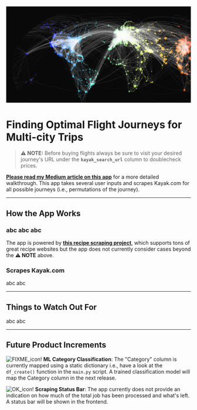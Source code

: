 [![app_image!](./img/airroutes.jpeg "app_image")](https://junegroceryshopping.streamlit.app/)

# Finding Optimal Flight Journeys for Multi-city Trips

> **⚠ NOTE:** Before buying flights always be sure to visit your desired journey's URL under the **`kayak_search_url`** column to doublecheck prices. 

**[Please read my Medium article on this app](https://medium.com/@june.rodriguez/finding-an-optimal-flight-journey-using-selenium-b021df54f64b)** for a more detailed walkthrough. This app takes several user inputs and scrapes Kayak.com for all possible journeys (i.e., permutations of the journey).

------------------
## How the App Works
### abc abc abc
The app is powered by **[this recipe scraping project](https://github.com/hhursev/recipe-scrapers#scrapers-available-for)**, which supports tons of great recipe websites but the app does not currently consider cases beyond the **⚠ NOTE** above.

### Scrapes Kayak.com
abc abc 

------------------
## Things to Watch Out For
abc abc

------------------
## Future Product Increments
![FIXME_icon!](https://raw.githubusercontent.com/awesomedata/apd-core/master/deploy/fixme-24.png "OK_icon") **ML Category Classification**: The "Category" column is currently mapped using a static dictionary i.e., have a look at the `df_create()` function in the `main.py` script. A trained classification model will map the Category column in the next release.

![OK_icon!](https://raw.githubusercontent.com/awesomedata/apd-core/master/deploy/ok-24.png "OK_icon") **Scraping Status Bar**: The app currently does not provide an indication on how much of the total job has been processed and what's left. A status bar will be shown in the frontend.